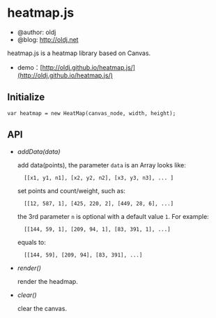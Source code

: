 heatmap.js
==========

* @author: oldj
* @blog: http://oldj.net

heatmap.js is a heatmap library based on Canvas.


* demo：[http://oldj.github.io/heatmap.js/](http://oldj.github.io/heatmap.js/)

## Initialize

    var heatmap = new HeatMap(canvas_node, width, height);

## API

* *addData(data)*

    add data(points), the parameter `data` is an Array looks like:

        [[x1, y1, n1], [x2, y2, n2], [x3, y3, n3], ... ]

    set points and count/weight, such as:

        [[12, 587, 1], [425, 220, 2], [449, 28, 6], ...]

    the 3rd parameter `n` is optional with a default value `1`. For example:

        [[144, 59, 1], [209, 94, 1], [83, 391, 1], ...]

    equals to:

        [[144, 59], [209, 94], [83, 391], ...]
 
 
* *render()*
 
    render the headmap.
 
* *clear()*
 
    clear the canvas.
